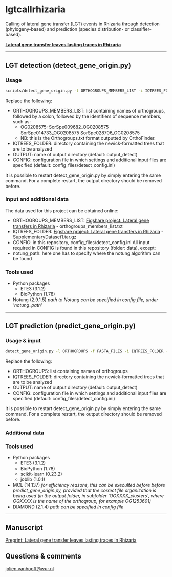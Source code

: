 # lgtcallrhizaria

Calling of lateral gene transfer (LGT) events in Rhizaria through detection (phylogeny-based) and prediction (species distribution- or classifier-based).

[**Lateral gene transfer leaves lasting traces in Rhizaria**](https://www.biorxiv.org/content/10.1101/2023.01.27.525846v1)

----

## LGT detection (detect_gene_origin.py)

### Usage

```bash
scripts/detect_gene_origin.py -l ORTHOGROUPS_MEMBERS_LIST -i IQTREES_FOLDER -o OUTPUT -c CONFIG
```
Replace the following: 
* ORTHOGROUPS_MEMBERS_LIST: list containing names of orthogroups, followed by a colon, followed by the identifiers of sequence members, such as: 
    * OG0208575: SorSpe009682_OG0208575 SorSpe014733_OG0208575 SorSpe028706_OG0208575
    * NB: this is the Orthogroups.txt format outputted by OrthoFinder. 
* IQTREES_FOLDER: directory containing the newick-formatted trees that are to be analyzed
* OUTPUT: name of output directory (default: output_detect)
* CONFIG: configuration file in which settings and additional input files are specified (default: config_files/detect_config.ini)

It is possible to restart detect_gene_origin.py by simply entering the same command. For a complete restart, the output directory should be removed before.

### Input and additional data
The data used for this project can be obtained online:
* ORTHOGROUPS_MEMBERS_LIST: [Figshare project: Lateral gene transfers in Rhizaria](https://figshare.com/projects/Lateral_gene_transfers_LGTs_in_Rhizaria/158240) - orthogroups_members_list.txt  
* IQTREES_FOLDER: [Figshare project: Lateral gene transfers in Rhizaria](https://figshare.com/projects/Lateral_gene_transfers_LGTs_in_Rhizaria/158240) - SupplementaryDataset1.tar.gz
* CONFIG: in this repository, config_files/detect_config.ini
All input required in CONFIG is found in this repository (folder: data), except: 
* notung_path: here one has to specify where the notung algorithm can be found

### Tools used 
* Python packages
  * ETE3 (3.1.2)
  * BioPython (1.78) 
* Notung (2.9.1.5) *path to Notung can be specified in config file, under 'notung_path'*

----

## LGT prediction (predict_gene_origin.py)

### Usage & input

```bash
detect_gene_origin.py -l ORTHOGROUPS -f FASTA_FILES -i IQTREES_FOLDER -o OUTPUT -c CONFIG
```
Replace the following: 
* ORTHOGROUPS: list containing names of orthogroups
* IQTREES_FOLDER: directory containing the newick-formatted trees that are to be analyzed
* OUTPUT: name of output directory (default: output_detect)
* CONFIG: configuration file in which settings and additional input files are specified (default: config_files/detect_config.ini)

It is possible to restart detect_gene_origin.py by simply entering the same command. For a complete restart, the output directory should be removed before.

### Additional data

### Tools used
* Python packages
  * ETE3 (3.1.2)
  * BioPython (1.78) 
  * scikit-learn (0.23.2)
  * joblib (1.0.1)
* MCL (14.137) *for efficiency reasons, this can be execulted before before predict_gene_origin.py, provided that the correct file organization is being used (in the output folder, in subfolder 'OGXXXX_clusters', where OGXXXX is the name of the orthogroup, for example OG1253601)*
* DIAMOND (2.1.4) *path can be specified in config file*

----

## Manuscript
[Preprint: Lateral gene transfer leaves lasting traces in Rhizaria](https://www.biorxiv.org/content/10.1101/2023.01.27.525846v1)

## Questions & comments
[jolien.vanhooff@wur.nl](mailto:jolien.vanhooff@wur.nl)



